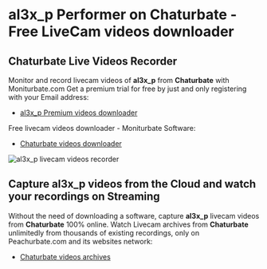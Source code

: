 # al3x_p Performer on Chaturbate - Free LiveCam videos downloader

## Chaturbate Live Videos Recorder

Monitor and record livecam videos of **al3x_p** from **Chaturbate** with Moniturbate.com
Get a premium trial for free by just and only registering with your Email address:
* [al3x_p Premium videos downloader](https://moniturbate.com/request-demo-licence-key.html)

Free livecam videos downloader - Moniturbate Software:
* [Chaturbate videos downloader](https://moniturbate.com/moniturbate-download-software.html)

![al3x_p livecam videos recorder](https://peachurnet.com/templates/moniturbate-software.png)


## Capture al3x_p videos from the Cloud and watch your recordings on Streaming

Without the need of downloading a software, capture **al3x_p** livecam videos from **Chaturbate** 100% online.
Watch Livecam archives from **Chaturbate** unlimitedly from thousands of existing recordings, only on Peachurbate.com and its websites network:
* [Chaturbate videos archives](https://peachurnet.com/)
